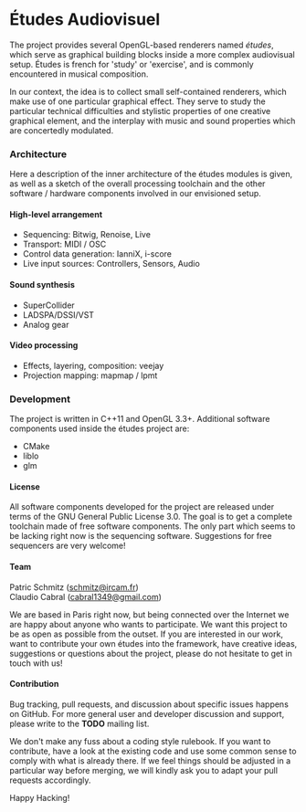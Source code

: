 # Études Audiovisuel

The project provides several OpenGL-based renderers named *études*,
which serve as graphical building blocks inside a more complex
audiovisual setup. Études is french for 'study' or 'exercise', and is
commonly encountered in musical composition.

In our context, the idea is to
collect small self-contained renderers, which make use of one
particular graphical effect. They serve to study the particular
technical difficulties and stylistic properties of one creative
graphical element, and the interplay with music and sound properties
which are concertedly modulated.

### Architecture

Here a description of the inner architecture of the études modules is
given, as well as a sketch of the overall processing toolchain and the
other software / hardware components involved in our envisioned setup.

#### High-level arrangement

- Sequencing: Bitwig, Renoise, Live
- Transport: MIDI / OSC
- Control data generation: IanniX, i-score
- Live input sources: Controllers, Sensors, Audio
 
#### Sound synthesis

- SuperCollider
- LADSPA/DSSI/VST
- Analog gear

#### Video processing

- Effects, layering, composition: veejay
- Projection mapping: mapmap / lpmt


### Development

The project is written in C++11 and OpenGL 3.3+. Additional software
components used inside the études project are:

- CMake
- liblo
- glm

#### License

All software components developed for the project are released under
terms of the GNU General Public License 3.0. The goal is to get a
complete toolchain made of free software components. The only part
which seems to be lacking right now is the sequencing
software. Suggestions for free sequencers are very welcome!

#### Team

Patric Schmitz (<schmitz@ircam.fr>)<br>
Claudio Cabral (<cabral1349@gmail.com>)

We are based in Paris right now, but being connected over the Internet
we are happy about anyone who wants to participate. We want this
project to be as open as possible from the outset. If you are
interested in our work, want to contribute your own études into the
framework, have creative ideas, suggestions or questions about the
project, please do not hesitate to get in touch with us!

#### Contribution

Bug tracking, pull requests, and discussion about specific issues
happens on GitHub. For more general user and developer discussion and
support, please write to the **TODO** mailing list.

We don't make any fuss about a coding style rulebook. If you want to
contribute, have a look at the existing code and use some common sense
to comply with what is already there. If we feel things should be
adjusted in a particular way before merging, we will kindly ask you to
adapt your pull requests accordingly.

Happy Hacking!
